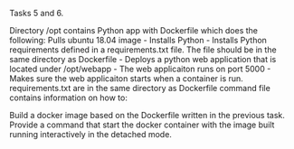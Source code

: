 Tasks 5 and 6.

Directory /opt contains Python app with Dockerfile which does the following:
Pulls ubuntu 18.04 image - Installs Python - Installs Python requirements defined in a requirements.txt file. The file should be in the same directory as Dockerfile - Deploys a python web application that is located under /opt/webapp - The web applicaiton runs on port 5000 - Makes sure the web applicaiton starts when a container is run.
requirements.txt are in the same directory as Dockerfile
command file contains information on how to:

Build a docker image based on the Dockerfile written in the previous task.
Provide a command that start the docker container with the image built running interactively in the detached mode.
